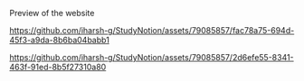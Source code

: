 Preview of the website

https://github.com/iharsh-g/StudyNotion/assets/79085857/fac78a75-694d-45f3-a9da-8b6ba04babb1


https://github.com/iharsh-g/StudyNotion/assets/79085857/2d6efe55-8341-463f-91ed-8b5f27310a80
